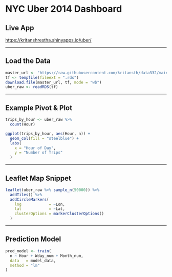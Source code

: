 # NYC Uber 2014 Dashboard

## Live App
https://kritanshrestha.shinyapps.io/uber/

---

## Load the Data
```r
master_url <- "https://raw.githubusercontent.com/kritansth/data332/main/uber/master_data.rds"
tf <- tempfile(fileext = ".rds")
download.file(master_url, tf, mode = "wb")
uber_raw <- readRDS(tf)
```

---

## Example Pivot & Plot
```r
trips_by_hour <- uber_raw %>% 
  count(Hour)

ggplot(trips_by_hour, aes(Hour, n)) +
  geom_col(fill = "steelblue") +
  labs(
    x = "Hour of Day",
    y = "Number of Trips"
  )
```

---

## Leaflet Map Snippet
```r
leaflet(uber_raw %>% sample_n(50000)) %>%
  addTiles() %>%
  addCircleMarkers(
    lng            = ~Lon,
    lat            = ~Lat,
    clusterOptions = markerClusterOptions()
  )
```

---

## Prediction Model
```r
pred_model <- train(
  n ~ Hour + Wday_num + Month_num,
  data   = model_data,
  method = "lm"
)
```

